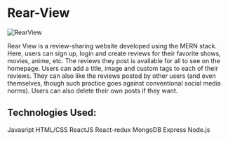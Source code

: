 # Rear-View
![RearView](https://i.ibb.co/6wcvMFj/1.png)

Rear View is a review-sharing website developed using the MERN stack. Here, users can sign up, login and create reviews for their favorite shows, movies, anime, etc. The
reviews they post is available for all to see on the homepage. Users can add a title, image and custom tags to each of their reviews. They can also like the reviews posted
by other users (and even themselves, though such practice goes against conventional social media norms). Users can also delete their own posts if they want. 

## Technologies Used:
Javasript
HTML/CSS
ReactJS
React-redux
MongoDB
Express
Node.js
